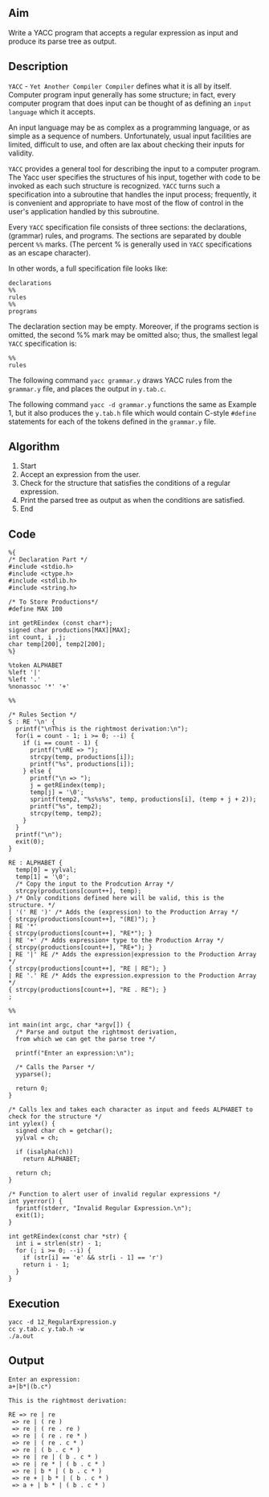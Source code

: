 ## Aim
Write a YACC program that accepts a regular expression as input and produce its parse tree as output.

## Description
`YACC` - `Yet Another Compiler Compiler` defines what it is all by itself. Computer program input generally has some structure; in fact, every computer program that does input can be thought of as defining an `input language` which it accepts.  

An input language may be as complex as a programming language, or as simple as a sequence of numbers. Unfortunately, usual input facilities are limited, difficult to use, and often are lax about checking their inputs for validity.

`YACC` provides a general tool for describing the input to a computer program. The Yacc user specifies the structures of his input, together with code to be invoked as each such structure is recognized. `YACC` turns such a specification into a subroutine that handles the input process; frequently, it is convenient and appropriate to have most of the flow of control in the user's application handled by this subroutine.

Every `YACC` specification file consists of three sections: the declarations, (grammar) rules, and programs. The sections are separated by double percent `%%` marks. (The percent % is generally used in `YACC` specifications as an escape character).  

In other words, a full specification file looks like:
```
declarations
%%
rules
%%
programs
```

The declaration section may be empty. Moreover, if the programs section is omitted, the second %% mark may be omitted also; thus, the smallest legal `YACC` specification is:
```
%%
rules
```

The following command `yacc grammar.y` draws YACC rules from the `grammar.y` file, and places the output in `y.tab.c`.

The following command `yacc -d grammar.y` functions the same as Example 1, but it also produces the `y.tab.h` file which would contain C-style `#define` statements for each of the tokens defined in the `grammar.y` file.

## Algorithm
1. Start
2. Accept an expression from the user.
3. Check for the structure that satisfies the conditions of a regular expression.
4. Print the parsed tree as output as when the conditions are satisfied.
5. End

## Code
```
%{
/* Declaration Part */
#include <stdio.h>
#include <ctype.h>
#include <stdlib.h>
#include <string.h>

/* To Store Productions*/
#define MAX 100

int getREindex (const char*);
signed char productions[MAX][MAX];
int count, i ,j;
char temp[200], temp2[200];
%}

%token ALPHABET
%left '|'
%left '.'
%nonassoc '*' '+'

%%

/* Rules Section */
S : RE '\n' {
  printf("\nThis is the rightmost derivation:\n");
  for(i = count - 1; i >= 0; --i) {
    if (i == count - 1) {
      printf("\nRE => ");
      strcpy(temp, productions[i]);
      printf("%s", productions[i]);
    } else {
      printf("\n => ");
      j = getREindex(temp);
      temp[j] = '\0';
      sprintf(temp2, "%s%s%s", temp, productions[i], (temp + j + 2));
      printf("%s", temp2);
      strcpy(temp, temp2);
    }
  }
  printf("\n");
  exit(0);
}

RE : ALPHABET {
  temp[0] = yylval;
  temp[1] = '\0';
  /* Copy the input to the Prodcution Array */
  strcpy(productions[count++], temp);
} /* Only conditions defined here will be valid, this is the structure. */
| '(' RE ')' /* Adds the (expression) to the Production Array */
{ strcpy(productions[count++], "(RE)"); }
| RE '*'
{ strcpy(productions[count++], "RE*"); }
| RE '+' /* Adds expression+ type to the Production Array */
{ strcpy(productions[count++], "RE+"); }
| RE '|' RE /* Adds the expression|expression to the Production Array */
{ strcpy(productions[count++], "RE | RE"); }
| RE '.' RE /* Adds the expression.expression to the Production Array */
{ strcpy(productions[count++], "RE . RE"); }
;

%%

int main(int argc, char *argv[]) {
  /* Parse and output the rightmost derivation,
  from which we can get the parse tree */

  printf("Enter an expression:\n");

  /* Calls the Parser */
  yyparse();

  return 0;
}

/* Calls lex and takes each character as input and feeds ALPHABET to check for the structure */
int yylex() {
  signed char ch = getchar();
  yylval = ch;

  if (isalpha(ch))
    return ALPHABET;

  return ch;
}

/* Function to alert user of invalid regular expressions */
int yyerror() {
  fprintf(stderr, "Invalid Regular Expression.\n");
  exit(1);
}

int getREindex(const char *str) {
  int i = strlen(str) - 1;
  for (; i >= 0; --i) {
    if (str[i] == 'e' && str[i - 1] == 'r')
    return i - 1;
  }
}
```

## Execution
```
yacc -d 12_RegularExpression.y
cc y.tab.c y.tab.h -w
./a.out
```

## Output
```
Enter an expression:
a+|b*|(b.c*)

This is the rightmost derivation:

RE => re | re
 => re | ( re )
 => re | ( re . re )
 => re | ( re . re * )
 => re | ( re . c * )
 => re | ( b . c * )
 => re | re | ( b . c * )
 => re | re * | ( b . c * )
 => re | b * | ( b . c * )
 => re + | b * | ( b . c * )
 => a + | b * | ( b . c * )
```
